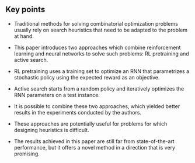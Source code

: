 ## Key points

- Traditional methods for solving combinatorial optimization problems usually rely on search heuristics that need to be adapted to the problem at hand.

- This paper introduces two approaches which combine reinforcement learning and neural networks to solve such problems: RL pretraining and active search.

- RL pretraining uses a training set to optimize an RNN that parametrizes a stochastic policy using the expected reward as an objective.

- Active search starts from a random policy and iteratively optimizes the RNN parameters on a test instance.

- It is possible to combine these two approaches, which yielded better results in the experiments conducted by the authors.

- These approaches are potentially useful for problems for which designing heuristics is difficult.

- The results achieved in this paper are still far from state-of-the-art performance, but it offers a novel method in a direction that is very promising.
